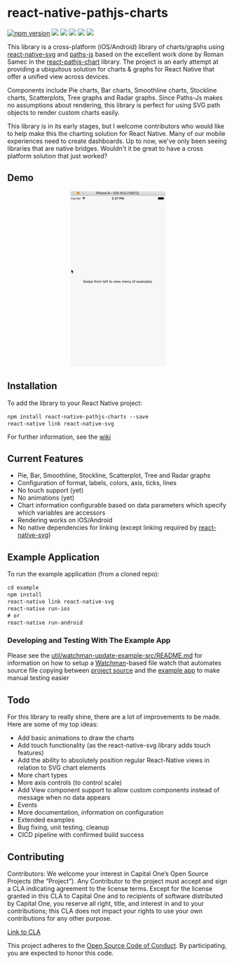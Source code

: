 react-native-pathjs-charts
=======================

[![npm version](https://badge.fury.io/js/react-native-pathjs-charts.svg)](https://badge.fury.io/js/react-native-pathjs-charts)
[![](https://img.shields.io/badge/react--native--svg-4.4.1-blue.svg)](https://www.npmjs.com/package/react-native-svg)
[![](https://img.shields.io/badge/react--native-0.38-orange.svg)](https://facebook.github.io/react-native/)
[![](https://img.shields.io/badge/android--ff69b4.svg)](http://developer.android.com/sdk/index.html)
[![](https://img.shields.io/badge/ios--red.svg)](https://developer.apple.com/xcode/)
[![](https://img.shields.io/badge/license-Apache%202.0-blue.svg)](http://www.apache.org/licenses/LICENSE-2.0)

This library is a cross-platform (iOS/Android) library of charts/graphs using [react-native-svg](https://github.com/magicismight/react-native-svg) and [paths-js](https://github.com/andreaferretti/paths-js) based on the excellent work done by Roman Samec in the [react-pathjs-chart](https://github.com/rsamec/react-pathjs-chart) library. The project is an early attempt at providing a ubiquitous solution for charts & graphs for React Native that offer a unified view across devices.

Components include Pie charts, Bar charts, Smoothline charts, Stockline charts, Scatterplots, Tree graphs and Radar graphs. Since Paths-Js makes no assumptions about rendering, this library is perfect for using SVG path objects to render custom charts easily.

This library is in its early stages, but I welcome contributors who would like to help make this the charting solution for React Native. Many of our mobile experiences need to create dashboards. Up to now, we've only been seeing libraries that are native bridges. Wouldn't it be great to have a cross platform solution that just worked?

## Demo
<p align="center">
  <img src="screenshots/rnpc-demo.gif" alt="demo video">
</p>

## Installation

To add the library to your React Native project:

```
npm install react-native-pathjs-charts --save
react-native link react-native-svg
```

For further information, see the [wiki](https://github.com/capitalone/react-native-pathjs-charts/wiki)


## Current Features

+ Pie, Bar, Smoothline, Stockline, Scatterplot, Tree and Radar graphs
+ Configuration of format, labels, colors, axis, ticks, lines
+ No touch support (yet)
+ No animations (yet)
+ Chart information configurable based on data parameters which specify which variables are accessors
+ Rendering works on iOS/Android
+ No native dependencies for linking (except linking required by [react-native-svg](https://github.com/magicismight/react-native-svg))

## Example Application

To run the example application (from a cloned repo):

```
cd example
npm install
react-native link react-native-svg
react-native run-ios
# or
react-native run-android
```

### Developing and Testing With The Example App

Please see the [util/watchman-update-example-src/README.md](util/watchman-update-example-src/README.md) for information on how to setup a [Watchman](https://facebook.github.io/watchman/)-based file watch that automates source file copying between [project source](src) and the [example app](example) to make manual testing easier


## Todo

For this library to really shine, there are a lot of improvements to be made. Here are some of my top ideas:
+ Add basic animations to draw the charts
+ Add touch functionality (as the react-native-svg library adds touch features)
+ Add the ability to absolutely position regular React-Native views in relation to SVG chart elements
+ More chart types
+ More axis controls (to control scale)
+ Add View component support to allow custom components instead of message when no data appears
+ Events
+ More documentation, information on configuration
+ Extended examples
+ Bug fixing, unit testing, cleanup
+ CICD pipeline with confirmed build success


## Contributing

Contributors:
We welcome your interest in Capital One’s Open Source Projects (the “Project”). Any Contributor to the project must accept and sign a CLA indicating agreement to the license terms. Except for the license granted in this CLA to Capital One and to recipients of software distributed by Capital One, you reserve all right, title, and interest in and to your contributions; this CLA does not impact your rights to use your own contributions for any other purpose.

[Link to CLA](https://docs.google.com/forms/d/19LpBBjykHPox18vrZvBbZUcK6gQTj7qv1O5hCduAZFU/viewform)

This project adheres to the [Open Source Code of Conduct](http://www.capitalone.io/codeofconduct/). By participating, you are expected to honor this code.
